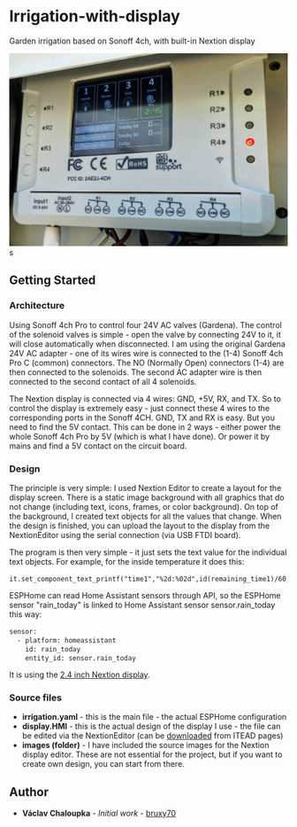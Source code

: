 # Irrigation-with-display
Garden irrigation based on Sonoff 4ch, with built-in Nextion display

![Irrigation](/images/irrigation.jpg "Sonoff 4ch with Nextion display")
s
## Getting Started

### Architecture

Using Sonoff 4ch Pro to control four 24V AC valves (Gardena). The control of the solenoid valves is simple - open the valve by connecting 24V to it, it will close automatically when disconnected. I am using the original Gardena 24V AC adapter - one of its wires wire is connected to the (1-4) Sonoff 4ch Pro C (common) connectors. The NO (Normally Open) connectors (1-4) are then connected to the solenoids. The second AC adapter wire is then connected to the second contact of all 4 solenoids.  

The Nextion display is connected via 4 wires: GND, +5V, RX, and TX. So to control the display is extremely easy - just connect these 4 wires to the corresponding ports in the Sonoff 4CH. GND, TX and RX is easy. But you need to find the 5V contact. This can be done in 2 ways - either power the whole Sonoff 4ch Pro by 5V (which is what I have done). Or power it by mains and find a 5V contact on the circuit board.

### Design

The principle is very simple: I used Nextion Editor to create a layout for the display screen. There is a static image background with all graphics that do not change (including text, icons, frames, or color background). On top of the background, I created text objects for all the values that change. When the design is finished, you can upload the layout to the display from the NextionEditor using the serial connection (via USB FTDI board).

The program  is then very simple - it just sets the text value for the individual text objects. For example, for the inside temperature it does this:
```
it.set_component_text_printf("time1","%2d:%02d",id(remaining_time1)/60,id(remaining_time1)%60);
```

ESPHome can read Home Assistant sensors through API, so the ESPHome sensor "rain_today" is linked to Home Assistant sensor sensor.rain_today this way:
```
sensor:
  - platform: homeassistant
    id: rain_today
    entity_id: sensor.rain_today
 ```

It is using the [2.4 inch Nextion display](https://www.banggood.com/Nextion-NX3224T024-2_4-Inch-Man-machine-Interface-HMI-Screen-Kernel-In-English-p-1105052.html?utm_campaign=19381694_november&utm_content=2635&p=@K220219381694201802&cur_warehouse=CN).

### Source files

- **irrigation.yaml** - this is the main file - the actual ESPHome configuration
- **display.HMI** - this is the actual design of the display I use - the file can be edited via the NextionEditor (can be [downloaded](https://nextion.itead.cc/resources/download/nextion-editor/) from ITEAD pages)
- **images (folder)** - I have included the source images for the Nextion display editor. These are not essential for the project, but if you want to create own design, you can start from there.

## Author

* **Václav Chaloupka** - *Initial work* - [bruxy70](https://github.com/bruxy70)
